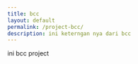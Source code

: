 ```yaml
---
title: bcc
layout: default
permalink: /project-bcc/
description: ini keterngan nya dari bcc
---
```


ini bcc project